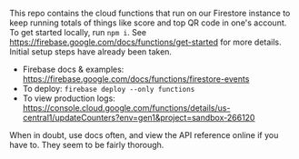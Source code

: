 This repo contains the cloud functions that run on our Firestore instance to keep running totals of things like score and top QR code in one's account. To get started locally, run `npm i`. See https://firebase.google.com/docs/functions/get-started for more details. Initial setup steps have already been taken.

 - Firebase docs & examples: https://firebase.google.com/docs/functions/firestore-events
 - To deploy: `firebase deploy --only functions`
 - To view production logs: https://console.cloud.google.com/functions/details/us-central1/updateCounters?env=gen1&project=sandbox-266120

When in doubt, use docs often, and view the API reference online if you have to. They seem to be fairly thorough.

